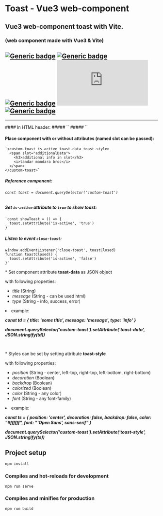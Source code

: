 # Toast - Vue3 web-component

## Vue3 web-component toast with Vite.
### (web component made with Vue3 & Vite)

## [![Generic badge](https://img.shields.io/badge/&#9881;-HTML-green.svg?style=plastic&logo=HTML5)](https://developer.mozilla.org/en-US/docs/Web/Guide/HTML/HTML5) [![Generic badge](https://img.shields.io/badge/&#9881;-CSS-blue.svg?style=plastic&logo=CSS3)](https://www.tutorialrepublic.com/css-tutorial/) [![Generic badge](https://img.shields.io/badge/&#9881;-JavaScript-yellow.svg?style=plastic&logo=JavaScript)](https://developer.mozilla.org/en-US/docs/Web/JavaScript) [![Generic badge](https://img.shields.io/badge/&#9881;-VUE.js-BRIGHTGREEN.svg?style=plastic&logo=Vue.js)](https://vuejs.org/) [![Generic badge](https://img.shields.io/badge/&#9881;-Vite-yellowgreen.svg?style=plastic&logo=Vite)](https://vitejs.dev/)

<hr>
#### In HTML header:
##### `<script type="module" crossorigin src="/assets/toast.js"></script>`
##### `<link rel="modulepreload" href="/assets/vue.js" />`

#### Place component with or without attributes (named slot can be passed):

    `<custom-toast is-active toast-data toast-style>
      <span slot="additionalData">
        <h3>additional info in slot</h3>
        <i>tandar mandara broc</i>
      </span>
    </custom-toast>`

##### Reference component:
###### `const toast = document.querySelector('custom-toast')`
##### Set `is-active` attribute to `true` to show toast:
    `const showToast = () => {
      toast.setAttribute('is-active', 'true')
    }`
##### Listen to event `close-toast`:
    window.addEventListener('close-toast', toastClosed)
    function toastClosed() {
      toast.setAttribute('is-active', 'false')
    }`

<p>* Set component attribute <b>toast-data</b> as JSON object</p>
<div>
<p>with following properties: </p>
<ul>
<li><i>title</i> <span>(String)</span></li>
<li><i>message</i> <span>(String - can be used html)</span></li>
<li><i>type</i> <span>(String - info, success, error)</span></li>
</ul>
</div>
<li>example: </li>
<p><b><i>const td = { title: 'some title', message: 'message', type: 'info' }</i></b></p>
<p><b><i>document.querySelector('custom-toast').setAttribute('toast-data', JSON.stringify(td))</i></b></p>
<br />
<p>* Styles can be set by setting attribute <b>toast-style</b></p>
<div>
<p>with following properties:</p>
<ul>
<li><i>position</i> <span>(String - center, left-top, right-top, left-bottom, right-bottom)</span></li>
<li><i>decoration</i> <span>(Boolean)</span></li>
<li><i>backdrop</i> <span>(Boolean)</span></li>
<li><i>colorized</i> <span>(Boolean)</span></li>
<li><i>color</i> <span>(String - any color)</span></li>
<li><i>font</i> <span>(String - any font-family)</span></li>
</ul>
</div>
<li>example:</li>
<p><b><i>const ts = { position: 'center', decoration: false, backdrop: false, color: "#ffffff", font: "'Open Sans', sans-serif" }</i></b></p>
<p><b><i>document.querySelector('custom-toast').setAttribute('toast-style', JSON.stringify(ts))</i></b></p>

## Project setup
```
npm install
```

### Compiles and hot-reloads for development
```
npm run serve
```

### Compiles and minifies for production
```
npm run build
```
